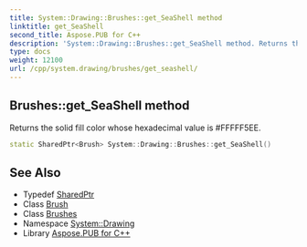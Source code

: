 ```yaml
---
title: System::Drawing::Brushes::get_SeaShell method
linktitle: get_SeaShell
second_title: Aspose.PUB for C++
description: 'System::Drawing::Brushes::get_SeaShell method. Returns the solid fill color whose hexadecimal value is #FFFFF5EE in C++.'
type: docs
weight: 12100
url: /cpp/system.drawing/brushes/get_seashell/
---
```

## Brushes::get_SeaShell method


Returns the solid fill color whose hexadecimal value is #FFFFF5EE.

```cpp
static SharedPtr<Brush> System::Drawing::Brushes::get_SeaShell()
```

## See Also

* Typedef [SharedPtr](../../../system/sharedptr/)
* Class [Brush](../../brush/)
* Class [Brushes](../)
* Namespace [System::Drawing](../../)
* Library [Aspose.PUB for C++](../../../)
